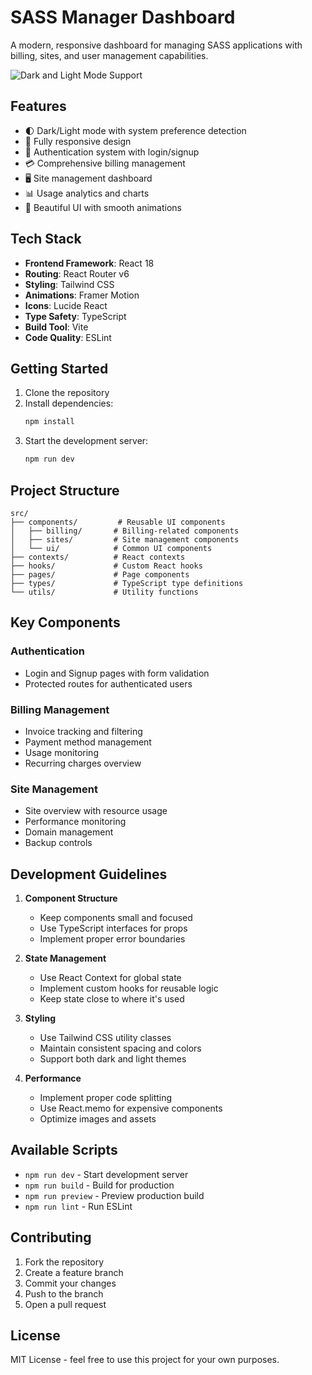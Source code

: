 # SASS Manager Dashboard

A modern, responsive dashboard for managing SASS applications with billing, sites, and user management capabilities.

![Dark and Light Mode Support](https://images.unsplash.com/photo-1618477247222-acbdb0e159b3?auto=format&fit=crop&q=80&w=2000)

## Features

- 🌓 Dark/Light mode with system preference detection
- 📱 Fully responsive design
- 🔐 Authentication system with login/signup
- 💳 Comprehensive billing management
- 🖥️ Site management dashboard
- 📊 Usage analytics and charts
- 🎨 Beautiful UI with smooth animations

## Tech Stack

- **Frontend Framework**: React 18
- **Routing**: React Router v6
- **Styling**: Tailwind CSS
- **Animations**: Framer Motion
- **Icons**: Lucide React
- **Type Safety**: TypeScript
- **Build Tool**: Vite
- **Code Quality**: ESLint

## Getting Started

1. Clone the repository
2. Install dependencies:
   ```bash
   npm install
   ```
3. Start the development server:
   ```bash
   npm run dev
   ```

## Project Structure

```
src/
├── components/         # Reusable UI components
│   ├── billing/       # Billing-related components
│   ├── sites/         # Site management components
│   └── ui/            # Common UI components
├── contexts/          # React contexts
├── hooks/             # Custom React hooks
├── pages/             # Page components
├── types/             # TypeScript type definitions
└── utils/             # Utility functions
```

## Key Components

### Authentication
- Login and Signup pages with form validation
- Protected routes for authenticated users

### Billing Management
- Invoice tracking and filtering
- Payment method management
- Usage monitoring
- Recurring charges overview

### Site Management
- Site overview with resource usage
- Performance monitoring
- Domain management
- Backup controls

## Development Guidelines

1. **Component Structure**
   - Keep components small and focused
   - Use TypeScript interfaces for props
   - Implement proper error boundaries

2. **State Management**
   - Use React Context for global state
   - Implement custom hooks for reusable logic
   - Keep state close to where it's used

3. **Styling**
   - Use Tailwind CSS utility classes
   - Maintain consistent spacing and colors
   - Support both dark and light themes

4. **Performance**
   - Implement proper code splitting
   - Use React.memo for expensive components
   - Optimize images and assets

## Available Scripts

- `npm run dev` - Start development server
- `npm run build` - Build for production
- `npm run preview` - Preview production build
- `npm run lint` - Run ESLint

## Contributing

1. Fork the repository
2. Create a feature branch
3. Commit your changes
4. Push to the branch
5. Open a pull request

## License

MIT License - feel free to use this project for your own purposes.